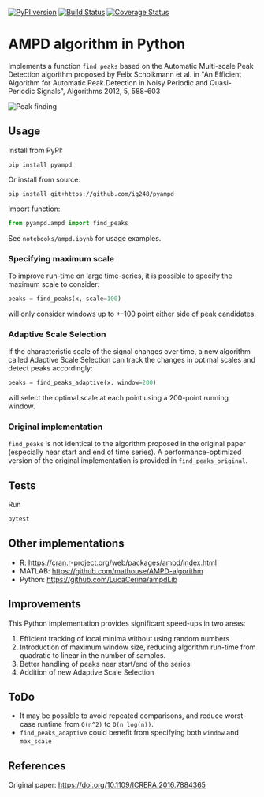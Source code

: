 [![PyPI version](https://badge.fury.io/py/pyampd.svg)](https://badge.fury.io/py/pyampd)
[![Build Status](https://travis-ci.com/ig248/pyampd.svg?branch=master)](https://travis-ci.com/ig248/pyampd)
[![Coverage Status](https://codecov.io/gh/ig248/pyampd/branch/master/graph/badge.svg)](https://codecov.io/gh/ig248/pyampdgit)

# AMPD algorithm in Python
Implements a function `find_peaks` based on the Automatic Multi-scale
Peak Detection algorithm proposed by Felix Scholkmann et al. in
"An Efficient Algorithm for Automatic Peak Detection in
Noisy Periodic and Quasi-Periodic Signals", Algorithms 2012,
 5, 588-603

![Peak finding](https://raw.githubusercontent.com/ig248/pyampd/master/ass_ampd.png)

## Usage
Install from PyPI:

```
pip install pyampd
```

Or install from source:

```
pip install git+https://github.com/ig248/pyampd
```

Import function:

```python
from pyampd.ampd import find_peaks
```

See `notebooks/ampd.ipynb` for usage examples.

### Specifying maximum scale
To improve run-time on large time-series, it is possible to specify the maximum scale to consider:
```python
peaks = find_peaks(x, scale=100)
```
will only consider windows up to +-100 point either side of peak candidates.

### Adaptive Scale Selection
If the characteristic scale of the signal changes over time, a new algorithm called
Adaptive Scale Selection can track the changes in optimal scales and detect peaks accordingly:
```python
peaks = find_peaks_adaptive(x, window=200)
```
will select the optimal scale at each point using a 200-point running window.


### Original implementation
`find_peaks` is not identical to the algorithm proposed in the original paper (especially near start and end of time series).
 A performance-optimized version of the original implementation is provided in `find_peaks_original`.


## Tests
Run
```bash
pytest
```

## Other implementations
- R: https://cran.r-project.org/web/packages/ampd/index.html
- MATLAB: https://github.com/mathouse/AMPD-algorithm
- Python: https://github.com/LucaCerina/ampdLib

## Improvements
This Python implementation provides significant speed-ups in two areas:
1. Efficient tracking of local minima without using random numbers
2. Introduction of maximum window size, reducing algorithm run-time from
quadratic to linear in the number of samples.
3. Better handling of peaks near start/end of the series
4. Addition of new Adaptive Scale Selection 

## ToDo
- It may be possible to avoid repeated comparisons, and reduce worst-case
runtime from `O(n^2)` to `O(n log(n))`.
- `find_peaks_adaptive` could benefit from specifying both `window` and `max_scale`

## References
Original paper: https://doi.org/10.1109/ICRERA.2016.7884365
